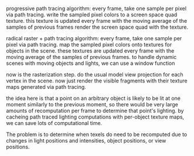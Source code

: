 progressive path tracing algorithm:
every frame, take one sample per pixel via path tracing. 
write the sampled pixel colors to a screen space quad texture. this texture is updated every frame with the moving average of the samples of previous frames
render the screen space quad with the texture.

radical raster + path tracing algorithm:
every frame, take one sample per pixel via path tracing. 
map the sampled pixel colors onto textures for objects in the scene. these textures are updated every frame with the moving average of the samples of previous frames. to handle dynamic scenes with moving objects and lights, we can use a window function

now is the rasterization step.
do the usual model view projection for each vertex in the scene.
now just render the visible fragments with their texture maps generated via path tracing.

the idea here is that a point on an arbitrary object is likely to be lit at one moment similarly to the previous moment, so there would be very large amounts of recomputation per frame to determine that point's lighting. by cacheing path traced lighting computations with per-object texture maps, we can save lots of computational time.

The problem is to determine when texels do need to be recomputed due to changes in light positions and intensities, object positions, or view positions.
